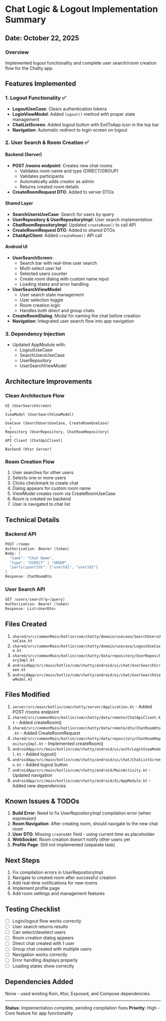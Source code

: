 # Chat Logic & Logout Implementation Summary

## Date: October 22, 2025

### Overview
Implemented logout functionality and complete user search/room creation flow for the Chatty app.

## Features Implemented

### 1. Logout Functionality ✅
- **LogoutUseCase**: Clears authentication tokens
- **LoginViewModel**: Added `logout()` method with proper state management
- **ChatListScreen**: Added logout button with ExitToApp icon in the top bar
- **Navigation**: Automatic redirect to login screen on logout

### 2. User Search & Room Creation ✅

#### Backend (Server)
- **POST /rooms endpoint**: Creates new chat rooms
  - Validates room name and type (DIRECT/GROUP)
  - Validates participants
  - Automatically adds creator as admin
  - Returns created room details
- **CreateRoomRequest DTO**: Added to server DTOs

#### Shared Layer
- **SearchUsersUseCase**: Search for users by query
- **UserRepository & UserRepositoryImpl**: User search implementation
- **ChatRoomRepositoryImpl**: Updated `createRoom()` to call API
- **CreateRoomRequest DTO**: Added to shared DTOs
- **ChatApiClient**: Added `createRoom()` API call

#### Android UI
- **UserSearchScreen**: 
  - Search bar with real-time user search
  - Multi-select user list
  - Selected users counter
  - Create room dialog with custom name input
  - Loading states and error handling
- **UserSearchViewModel**:
  - User search state management
  - User selection toggle
  - Room creation logic
  - Handles both direct and group chats
- **CreateRoomDialog**: Modal for naming the chat before creation
- **Navigation**: Integrated user search flow into app navigation

### 3. Dependency Injection
- Updated AppModule with:
  - LogoutUseCase
  - SearchUsersUseCase
  - UserRepository
  - UserSearchViewModel

## Architecture Improvements

### Clean Architecture Flow
```
UI (UserSearchScreen)
  ↓
ViewModel (UserSearchViewModel)
  ↓
UseCase (SearchUsersUseCase, CreateRoomUseCase)
  ↓
Repository (UserRepository, ChatRoomRepository)
  ↓
API Client (ChatApiClient)
  ↓
Backend (Ktor Server)
```

### Room Creation Flow
1. User searches for other users
2. Selects one or more users
3. Clicks checkmark to create chat
4. Dialog appears for custom room name
5. ViewModel creates room via CreateRoomUseCase
6. Room is created on backend
7. User is navigated to chat list

## Technical Details

### Backend API
```kotlin
POST /rooms
Authorization: Bearer {token}
Body: {
  "name": "Chat Name",
  "type": "DIRECT" | "GROUP",
  "participantIds": ["userId1", "userId2"]
}
Response: ChatRoomDto
```

### User Search API
```kotlin
GET /users/search?q={query}
Authorization: Bearer {token}
Response: List<UserDto>
```

## Files Created
1. `shared/src/commonMain/kotlin/com/chatty/domain/usecase/SearchUsersUseCase.kt`
2. `shared/src/commonMain/kotlin/com/chatty/domain/usecase/LogoutUseCase.kt`
3. `shared/src/commonMain/kotlin/com/chatty/data/repository/UserRepositoryImpl.kt`
4. `androidApp/src/main/kotlin/com/chatty/android/ui/chat/UserSearchScreen.kt`
5. `androidApp/src/main/kotlin/com/chatty/android/ui/chat/UserSearchViewModel.kt`

## Files Modified
1. `server/src/main/kotlin/com/chatty/server/Application.kt` - Added POST /rooms endpoint
2. `shared/src/commonMain/kotlin/com/chatty/data/remote/ChatApiClient.kt` - Added createRoom()
3. `shared/src/commonMain/kotlin/com/chatty/data/remote/dto/ChatRoomDto.kt` - Added CreateRoomRequest
4. `shared/src/commonMain/kotlin/com/chatty/data/repository/ChatRoomRepositoryImpl.kt` - Implemented createRoom()
5. `androidApp/src/main/kotlin/com/chatty/android/ui/auth/LoginViewModel.kt` - Added logout()
6. `androidApp/src/main/kotlin/com/chatty/android/ui/chat/ChatListScreen.kt` - Added logout button
7. `androidApp/src/main/kotlin/com/chatty/android/MainActivity.kt` - Updated navigation
8. `androidApp/src/main/kotlin/com/chatty/android/di/AppModule.kt` - Added new dependencies

## Known Issues & TODOs
1. **Build Error**: Need to fix UserRepositoryImpl compilation error (when expression)
2. **Room Navigation**: After creating room, should navigate to the new chat room
3. **User DTO**: Missing `createdAt` field - using current time as placeholder
4. **WebSocket**: Room creation doesn't notify other users yet
5. **Profile Page**: Still not implemented (separate task)

## Next Steps
1. Fix compilation errors in UserRepositoryImpl
2. Navigate to created room after successful creation
3. Add real-time notifications for new rooms
4. Implement profile page
5. Add room settings and management features

## Testing Checklist
- [ ] Login/logout flow works correctly
- [ ] User search returns results
- [ ] Can select/deselect users
- [ ] Room creation dialog appears
- [ ] Direct chat created with 1 user
- [ ] Group chat created with multiple users
- [ ] Navigation works correctly
- [ ] Error handling displays properly
- [ ] Loading states show correctly

## Dependencies Added
None - used existing Koin, Ktor, Exposed, and Compose dependencies.

---
**Status**: Implementation complete, pending compilation fixes
**Priority**: High - Core feature for app functionality

